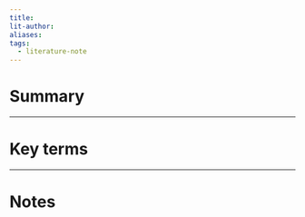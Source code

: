 ```yaml
---
title: 
lit-author: 
aliases: 
tags:
  - literature-note
---
```

# Summary

---
# Key terms

---
# Notes